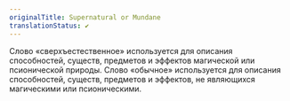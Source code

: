 ```yaml
---
originalTitle: Supernatural or Mundane
translationStatus: ✔️
---
```

Слово «сверхъестественное» используется для описания способностей, существ, предметов и эффектов магической или псионической природы. Слово «обычное» используется для описания способностей, существ, предметов и эффектов, не являющихся магическими или псионическими.